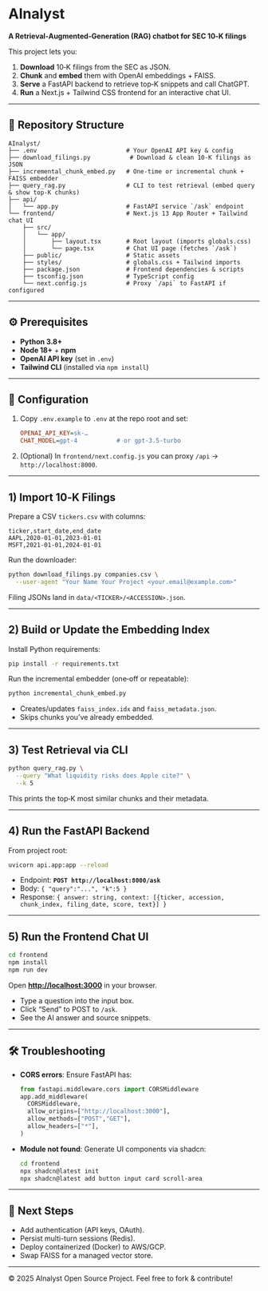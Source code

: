 # AInalyst

**A Retrieval‑Augmented‑Generation (RAG) chatbot for SEC 10‑K filings**

This project lets you:

1. **Download** 10‑K filings from the SEC as JSON.
2. **Chunk** and **embed** them with OpenAI embeddings + FAISS.
3. **Serve** a FastAPI backend to retrieve top‑K snippets and call ChatGPT.
4. **Run** a Next.js + Tailwind CSS frontend for an interactive chat UI.

---

## 📁 Repository Structure

```
AInalyst/
├── .env                         # Your OpenAI API key & config
├── download_filings.py           # Download & clean 10‑K filings as JSON
├── incremental_chunk_embed.py   # One‑time or incremental chunk + FAISS embedder
├── query_rag.py                 # CLI to test retrieval (embed query & show top‑K chunks)
├── api/
│   └── app.py                   # FastAPI service `/ask` endpoint
└── frontend/                    # Next.js 13 App Router + Tailwind chat UI
    ├── src/
    │   └── app/
    │       ├── layout.tsx       # Root layout (imports globals.css)
    │       └── page.tsx         # Chat UI page (fetches `/ask`)
    ├── public/                  # Static assets
    ├── styles/                  # globals.css + Tailwind imports
    ├── package.json             # Frontend dependencies & scripts
    ├── tsconfig.json            # TypeScript config
    └── next.config.js           # Proxy `/api` to FastAPI if configured
```

---

## ⚙️ Prerequisites

* **Python 3.8+**
* **Node 18+** + **npm**
* **OpenAI API key** (set in `.env`)
* **Tailwind CLI** (installed via `npm install`)

---

## 📝 Configuration

1. Copy `.env.example` to `.env` at the repo root and set:

   ```ini
   OPENAI_API_KEY=sk-…
   CHAT_MODEL=gpt-4           # or gpt-3.5-turbo
   ```
2. (Optional) In `frontend/next.config.js` you can proxy `/api` → `http://localhost:8000`.

---

## 1) Import 10‑K Filings

Prepare a CSV `tickers.csv` with columns:

```
ticker,start_date,end_date
AAPL,2020-01-01,2023-01-01
MSFT,2021-01-01,2024-01-01
```

Run the downloader:

```bash
python download_filings.py companies.csv \
  --user-agent "Your Name Your Project <your.email@example.com>"
```

Filing JSONs land in `data/<TICKER>/<ACCESSION>.json`.

---

## 2) Build or Update the Embedding Index

Install Python requirements:

```bash
pip install -r requirements.txt
```

Run the incremental embedder (one‑off or repeatable):

```bash
python incremental_chunk_embed.py
```

* Creates/updates `faiss_index.idx` and `faiss_metadata.json`.
* Skips chunks you’ve already embedded.

---

## 3) Test Retrieval via CLI

```bash
python query_rag.py \
  --query "What liquidity risks does Apple cite?" \
  --k 5
```

This prints the top‑K most similar chunks and their metadata.

---

## 4) Run the FastAPI Backend

From project root:

```bash
uvicorn api.app:app --reload
```

* Endpoint: **`POST http://localhost:8000/ask`**
* Body: `{ "query":"...", "k":5 }`
* Response: `{ answer: string, context: [{ticker, accession, chunk_index, filing_date, score, text}] }`

---

## 5) Run the Frontend Chat UI

```bash
cd frontend
npm install
npm run dev
```

Open **[http://localhost:3000](http://localhost:3000)** in your browser.

* Type a question into the input box.
* Click “Send” to POST to `/ask`.
* See the AI answer and source snippets.

---

## 🛠️ Troubleshooting

* **CORS errors**: Ensure FastAPI has:

  ```python
  from fastapi.middleware.cors import CORSMiddleware
  app.add_middleware(
    CORSMiddleware,
    allow_origins=["http://localhost:3000"],
    allow_methods=["POST","GET"],
    allow_headers=["*"],
  )
  ```
* **Module not found**: Generate UI components via shadcn:

  ```bash
  cd frontend
  npx shadcn@latest init
  npx shadcn@latest add button input card scroll-area
  ```

---

## 🚀 Next Steps

* Add authentication (API keys, OAuth).
* Persist multi-turn sessions (Redis).
* Deploy containerized (Docker) to AWS/GCP.
* Swap FAISS for a managed vector store.

---

© 2025 AInalyst Open Source Project. Feel free to fork & contribute!
